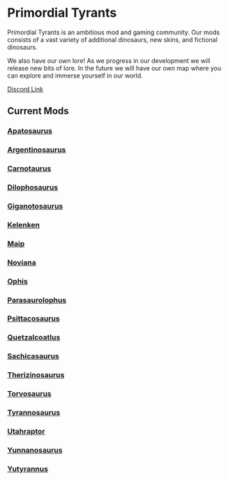 # Primordial Tyrants

Primordial Tyrants is an ambitious mod and gaming community. 
Our mods consists of a vast variety of additional dinosaurs, new skins, and fictional dinosaurs. 

We also have our own lore! As we progress in our development we will release new bits of lore. In the future we will have our own map where you can explore and immerse yourself in our world.

[Discord Link](https://discord.gg/primordialtyrants)

## Current Mods

### [Apatosaurus](./Path-of-Titans-PTApatosaurus)
### [Argentinosaurus](./Path-of-Titans-PTArgent)
### [Carnotaurus](./Path-of-Titans-PTCarno)
### [Dilophosaurus](./Path-of-Titans-PTDilophosaurus)
### [Giganotosaurus](./Path-of-Titans-PTGiga)
### [Kelenken](./Path-of-Titans-PTKelenken)
### [Maip](./Path-of-Titans-PTMaip)
### [Noviana](./Path-of-Titans-IgnisNoviana)
### [Ophis](./Path-of-Titans-IgnisOphis)
### [Parasaurolophus](./Path-of-Titans-PTParasaurolophus)
### [Psittacosaurus](./Path-of-Titans-PTPsittacosaurus)
### [Quetzalcoatlus](./Path-of-Titans-PTQuetzalcoatlus)
### [Sachicasaurus](./Path-of-Titans-PTSachicasaurus)
### [Therizinosaurus](./Path-of-Titans-PTTherizinosaurus)
### [Torvosaurus](./Path-of-Titans-PTTorvosaurus)
### [Tyrannosaurus](./Path-of-Titans-PTTyrannosaurus)
### [Utahraptor](./Path-of-Titans-PTUtahraptor)
### [Yunnanosaurus](./Path-of-Titans-PTYunnano)
### [Yutyrannus](./Path-of-Titans-PTYutyrannus)
